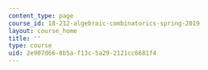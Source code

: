 ```yaml
---
content_type: page
course_id: 18-212-algebraic-combinatorics-spring-2019
layout: course_home
title: ''
type: course
uid: 2e907d66-8b5a-f13c-5a29-2121cc6681f4
---
```

